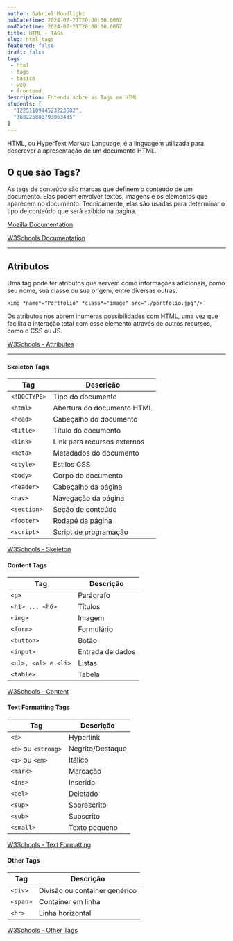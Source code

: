 ```yaml
---
author: Gabriel Moodlight
pubDatetime: 2024-07-21T20:00:00.000Z
modDatetime: 2024-07-21T20:00:00.000Z
title: HTML - TAGs
slug: html-tags
featured: false
draft: false
tags:
 - html
 - tags
 - basico
 - web
 - frontend
description: Entenda sobre as Tags em HTML
students: [
  "1225110944523223082",
  "368226888793063435"
]
---
```


HTML, ou HyperText Markup Language, é a linguagem utilizada para descrever a apresentação de um documento HTML.

## O que são Tags?

As tags de conteúdo são marcas que definem o conteúdo de um documento. Elas podem envolver textos, imagens e os elementos que aparecem no documento. Tecnicamente, elas são usadas para determinar o tipo de conteúdo que será exibido na página.

[Mozilla Documentation](https://developer.mozilla.org/en-US/docs/Web/HTML/Element)

[W3Schools Documentation](https://www.w3schools.com/html/default.asp)

<!-- <details>

<summary> A estrutura básica de uma regra CSS é composta por um seletor e um bloco de declarações. </summary>

```css
/* Seletor */
p {
  /* Bloco de declarações */
  color: blue; /* Propriedade e valor */
  font-size: 16px; /* Propriedade e valor */
}
```
</details> -->

---

## Atributos
Uma tag pode ter atributos que servem como informações adicionais, como seu nome, sua classe ou sua origem, entre diversas outras.

`<img *name*="Portfolio" *class*="image" src="./portfolio.jpg"/>`

Os atributos nos abrem inúmeras possibilidades com HTML, uma vez que facilita a interação total com esse elemento através de outros recursos, como o CSS ou JS.

[W3Schools - Attributes](https://www.w3schools.com/html/html_attributes.asp)
<!-- 
<details>

<summary>Existem diversos tipos de seletores, cada um com sua própria forma de especificar quais elementos são afetados pelas regras CSS.</summary>

```css
* {} // Todos os elementos

p {
  color: blue;
}

.my-class {
  font-size: 20px;
}

#my-id {
  background-color: yellow;
}

input[type="text"] {
  border: 1px solid black;
}
```
</details> -->

---

#### Skeleton Tags

| Tag          | Descrição                      |
|--------------|--------------------------------|
| `<!DOCTYPE>` | Tipo do documento              |
| `<html>`     | Abertura do documento HTML     |
| `<head>`     | Cabeçalho do documento         |
| `<title>`    | Título do documento            |
| `<link>`     | Link para recursos externos    |
| `<meta>`     | Metadados do documento         |
| `<style>`    | Estilos CSS                    |
| `<body>`     | Corpo do documento             |
| `<header>`   | Cabeçalho da página            |
| `<nav>`      | Navegação da página            |
| `<section>`  | Seção de conteúdo              |
| `<footer>`   | Rodapé da página               |
| `<script>`   | Script de programação          |

[W3Schools - Skeleton](https://www.w3schools.com/w3css/w3css_web_html.asp)

#### Content Tags

| Tag               | Descrição              |
|-------------------|------------------------|
| `<p>`             | Parágrafo              |
| `<h1> ... <h6>`   | Títulos                |
| `<img>`           | Imagem                 |
| `<form>`          | Formulário             |
| `<button>`        | Botão                  |
| `<input>`         | Entrada de dados       |
| `<ul>, <ol> e <li>` | Listas               |
| `<table>`         | Tabela                 |

[W3Schools - Content](https://www.w3schools.com/html/html_elements.asp)

#### Text Formatting Tags

| Tag               | Descrição              |
|-------------------|------------------------|
| `<a>`             | Hyperlink              |
| `<b>` ou `<strong>` | Negrito/Destaque    |
| `<i>` ou `<em>`   | Itálico                |
| `<mark>`          | Marcação               |
| `<ins>`           | Inserido               |
| `<del>`           | Deletado               |
| `<sup>`           | Sobrescrito            |
| `<sub>`           | Subscrito              |
| `<small>`         | Texto pequeno          |

[W3Schools - Text Formatting](https://www.w3schools.com/html/html_formatting.asp)

#### Other Tags

| Tag    | Descrição                |
|--------|--------------------------|
| `<div>`| Divisão ou container genérico     |
| `<span>`| Container em linha      |
| `<hr>` | Linha horizontal         |

[W3Schools - Other Tags](https://www.w3schools.com/html/html_blocks.asp)